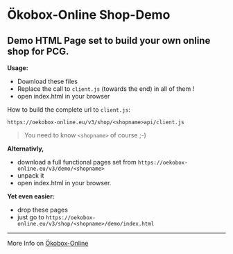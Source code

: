 # Ökobox-Online Shop-Demo

Demo HTML Page set to build your own online shop for PCG.
---
**Usage:**
* Download these files
* Replace the call to `client.js` (towards the end) in all of them !
* open index.html in your browser

How to build the complete url to `client.js`:

``https://oekobox-online.eu/v3/shop/<shopname>api/client.js``

> You need to know `<shopname>` of course ;-)

**Alternativly,** 
* download a full functional pages set from ``https://oekobox-online.eu/v3/demo/<shopname>`` 
* unpack it
* open index.html in your browser.

**Yet even easier:**
* drop these pages
* just go to  ``https://oekobox-online.eu/v3/shop/<shopname>/demo/index.html`` 

---
More Info on [Ökobox-Online](http://oekobox-online.de/developer.jsp)


